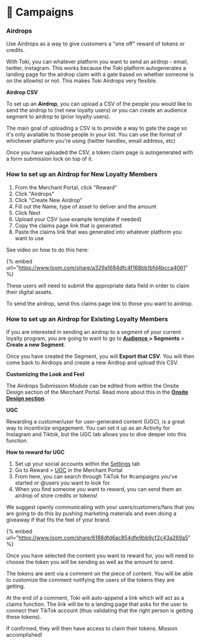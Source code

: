 # 💎 Campaigns

### **Airdrops**

Use Airdrops as a way to give customers a "one off" reward of tokens or credits.&#x20;

With Toki, you can whatever platform you want to send an airdrop - email, twitter, instagram. This works because the Toki platform autogenerates a landing page for the airdrop claim with a gate based on whether someone is on the allowlist or not. This makes Toki Airdrops very flexible.

**Airdrop CSV**

To set up an **Airdrop**, you can upload a CSV of the people you would like to send the airdrop to (net new loyalty users) or you can create an audience segment to airdrop to (prior loyalty users).

The main goal of uploading a CSV is to provide a way to gate the page so it's only available to those people in your list. You can use the format of whichever platform you're using (twitter handles, email address, etc)

Once you have uploaded the CSV, a token claim page is autogenerated with a form submission lock on top of it.&#x20;

### How to set up an Airdrop for New Loyalty Members

1. From the Merchant Portal, click "Reward"
2. Click "Airdrops"
3. Click "Create New Airdrop"
4. Fill out the Name, type of asset to deliver and the amount
5. Click Next
6. Upload your CSV (use example template if needed)
7. Copy the claims page link that is generated
8. Paste the claims link that was generated into whatever platform you want to use&#x20;

See video on how to do this here:

{% embed url="https://www.loom.com/share/a329a1684dfc4f168bb1bfd4bcca4061" %}



These users will need to submit the appropriate data field in order to claim their digital assets.

To send the airdrop, send this claims page link to those you want to airdrop.&#x20;

### How to set up an Airdrop for Existing Loyalty Members

If you are interested in sending an airdrop to a segment of your current loyalty program, you are going to want to go to [**Audience** ](../../managing-the-end-user-experience/audience.md)**> Segments** > **Create a new Segment**.&#x20;

Once you have created the Segment, you will **Export that CSV**. You will then come back to Airdrops and create a new Airdrop and upload this CSV.&#x20;



**Customizing the Look and Feel**

The Airdrops Submission Module can be edited from within the Onsite Design section of the Merchant Portal. Read more about this in the [**Onsite Design section**](../../onsite-design/website-components/airdrops-module.md).



**UGC**

Rewarding a customer/user for user-generated content (UGC), is a great way to incentivize engagement. You can set it up as an Activity for Instagram and Tiktok, but the UGC tab allows you to dive deeper into this function.

**How to reward for UGC**

1. Set up your social accounts within the [Settings](https://manage.buildwithtoki.com/settings/social) tab
2. Go to Reward > [UGC](https://manage.buildwithtoki.com/reward/ugc)  in the Merchant Portal&#x20;
3. From here, you can search through TikTok for #campaigns you've started or @users you want to look for.&#x20;
4. When you find someone you want to reward, you can send them an airdrop of store credits or tokens!

We suggest openly communicating with your users/customers/fans that you are going to do this by pushing marketing materials and even doing a giveaway if that fits the feel of your brand.

{% embed url="https://www.loom.com/share/6188dfd6ac854dfe9bb9cf2c43a269a5" %}

Once you have selected the content you want to reward for, you will need to choose the token you will be sending as well as the amount to send.

The tokens are sent via a comment on the piece of content. You will be able to customize the comment notifying the users of the tokens they are getting.&#x20;

At the end of a comment, Toki will auto-append a link which will act as a claims function. The link will be to a landing page that asks for the user to connect their TikTok account (thus validating that the right person is getting these tokens).&#x20;

If confirmed, they will then have access to claim their tokens. Mission accomplished!&#x20;
